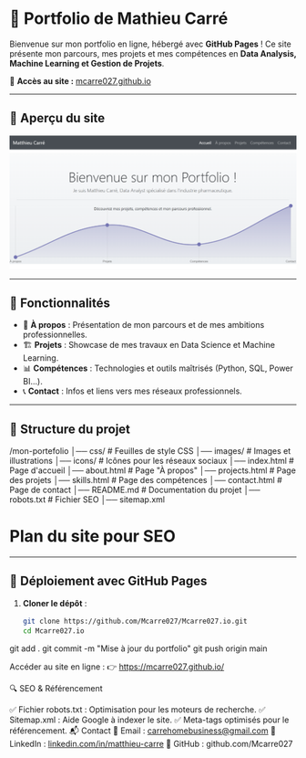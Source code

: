 # 🚀 Portfolio de Mathieu Carré

Bienvenue sur mon portfolio en ligne, hébergé avec **GitHub Pages** ! Ce site présente mon parcours, mes projets et mes compétences en **Data Analysis, Machine Learning et Gestion de Projets**.

🔗 **Accès au site :** [mcarre027.github.io](https://mcarre027.github.io/)

---

## 📌 **Aperçu du site**
![Aperçu](images/about/2.png)

---

## 🌟 **Fonctionnalités**
- 📜 **À propos** : Présentation de mon parcours et de mes ambitions professionnelles.
- 🏗️ **Projets** : Showcase de mes travaux en Data Science et Machine Learning.
- 📊 **Compétences** : Technologies et outils maîtrisés (Python, SQL, Power BI...).
- 📞 **Contact** : Infos et liens vers mes réseaux professionnels.

---

## 📂 **Structure du projet**
/mon-portefolio │── css/ # Feuilles de style CSS │── images/ # Images et illustrations │── icons/ # Icônes pour les réseaux sociaux │── index.html # Page d'accueil │── about.html # Page "À propos" │── projects.html # Page des projets │── skills.html # Page des compétences │── contact.html # Page de contact │── README.md # Documentation du projet │── robots.txt # Fichier SEO │── sitemap.xml 

# Plan du site pour SEO


---

## 🚀 **Déploiement avec GitHub Pages**
1. **Cloner le dépôt** :
   ```sh
   git clone https://github.com/Mcarre027/Mcarre027.io.git
   cd Mcarre027.io
git add .
git commit -m "Mise à jour du portfolio"
git push origin main



Accéder au site en ligne :
👉 https://mcarre027.github.io/



🔍 SEO & Référencement

✅ Fichier robots.txt : Optimisation pour les moteurs de recherche.
✅ Sitemap.xml : Aide Google à indexer le site.
✅ Meta-tags optimisés pour le référencement.
📬 Contact
📧 Email : carrehomebusiness@gmail.com
🔗 LinkedIn : [linkedin.com/in/matthieu-carre](https://www.linkedin.com/in/matthieu-carre-data/)
🐙 GitHub : github.com/Mcarre027

